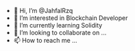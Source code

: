 - 👋 Hi, I’m @JahfalRzq
- 👀 I’m interested in Blockchain Developer
- 🌱 I’m currently learning Solidity
- 💞️ I’m looking to collaborate on ...
- 📫 How to reach me ...

<!---
JahfalRzq/JahfalRzq is a ✨ special ✨ repository because its `README.md` (this file) appears on your GitHub profile.
You can click the Preview link to take a look at your changes.
--->

